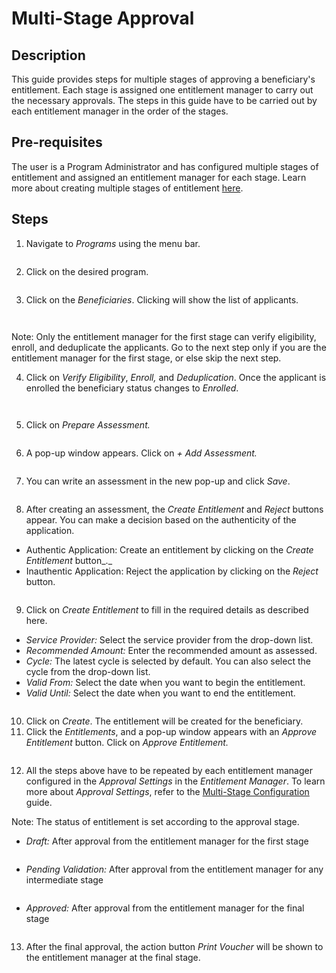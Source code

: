 # Multi-Stage Approval

## Description

This guide provides steps for multiple stages of approving a beneficiary's entitlement. Each stage is assigned one entitlement manager to carry out the necessary approvals. The steps in this guide have to be carried out by each entitlement manager in the order of the stages.

## Pre-requisites

The user is a Program Administrator and has configured multiple stages of entitlement and assigned an entitlement manager for each stage. Learn more about creating multiple stages of entitlement [here](https://github.com/OpenG2P/openg2p-documentation/blob/1.2.1/guides/user-guides/broken-reference/README.md).

## Steps

1. Navigate to _Programs_ using the menu bar.

<figure><img src="../../../../../.gitbook/assets/program-multiapproval (2) (1).png" alt=""><figcaption></figcaption></figure>

2. Click on the desired program.

<figure><img src="../../../../../.gitbook/assets/all-program-multiapproval (2) (1).png" alt=""><figcaption></figcaption></figure>

3. Click on the _Beneficiaries_. Clicking will show the list of applicants.

<figure><img src="../../../../../.gitbook/assets/beneficiary-multi-stage-approval.png" alt=""><figcaption></figcaption></figure>

<figure><img src="../../../../../.gitbook/assets/beneficiary-list-multi-satge.png" alt=""><figcaption></figcaption></figure>

Note: Only the entitlement manager for the first stage can verify eligibility, enroll, and deduplicate the applicants. Go to the next step only if you are the entitlement manager for the first stage, or else skip the next step.

4. Click on _Verify Eligibility_, _Enroll,_ and _Deduplication_. Once the applicant is enrolled the beneficiary status changes to _Enrolled_.

<figure><img src="../../../../../.gitbook/assets/verify-multi-stage-approval.png" alt=""><figcaption></figcaption></figure>

<figure><img src="../../../../../.gitbook/assets/prepare-assesment-multi-stage.png" alt=""><figcaption></figcaption></figure>

5. Click on _Prepare Assessment._

<figure><img src="../../../../../.gitbook/assets/prepare-assesment-multi-stage.png" alt=""><figcaption></figcaption></figure>

6. A pop-up window appears. Click on _+ Add Assessment._

<figure><img src="../../../../../.gitbook/assets/add-assesment-multi-stage.png" alt=""><figcaption></figcaption></figure>

7. You can write an assessment in the new pop-up and click _Save_.

<figure><img src="../../../../../.gitbook/assets/submit-assesment-multi-stage.png" alt=""><figcaption></figcaption></figure>

8. After creating an assessment, the _Create Entitlement_ and _Reject_ buttons appear. You can make a decision based on the authenticity of the application.

* Authentic Application: Create an entitlement by clicking on the _Create Entitlement_ button\_.\_
* Inauthentic Application: Reject the application by clicking on the _Reject_ button.

<figure><img src="../../../../../.gitbook/assets/create-entitlement.png" alt=""><figcaption></figcaption></figure>

9. Click on _Create Entitlement_ to fill in the required details as described here.

* _Service Provider:_ Select the service provider from the drop-down list.
* _Recommended Amount:_ Enter the recommended amount as assessed.
* _Cycle:_ The latest cycle is selected by default. You can also select the cycle from the drop-down list.
* _Valid From:_ Select the date when you want to begin the entitlement.
* _Valid Until:_ Select the date when you want to end the entitlement.

<figure><img src="../../../../../.gitbook/assets/create-entitlement-multi-stage.png" alt=""><figcaption></figcaption></figure>

10. Click on _Create_. The entitlement will be created for the beneficiary.
11. Click the _Entitlements_, and a pop-up window appears with an _Approve_ _Entitlement_ button. Click on _Approve_ _Entitlement._

<figure><img src="../../../../../.gitbook/assets/approve-entitlement-multi-stage.png" alt=""><figcaption></figcaption></figure>

12. All the steps above have to be repeated by each entitlement manager configured in the _Approval Settings_ in the _Entitlement Manager_. To learn more about _Approval Settings_, refer to the [Multi-Stage Configuration](https://github.com/OpenG2P/openg2p-documentation/blob/1.2.1/guides/user-guides/broken-reference/README.md) guide.

Note: The status of entitlement is set according to the approval stage.

* _Draft:_ After approval from the entitlement manager for the first stage

<figure><img src="../../../../../.gitbook/assets/draft-multi-stage-approval.png" alt=""><figcaption></figcaption></figure>

* _Pending Validation:_ After approval from the entitlement manager for any intermediate stage

<figure><img src="../../../../../.gitbook/assets/pending-validation-multi-satge.png" alt=""><figcaption></figcaption></figure>

* _Approved:_ After approval from the entitlement manager for the final stage

<figure><img src="../../../../../.gitbook/assets/approved-multi-stage.png" alt=""><figcaption></figcaption></figure>

13. After the final approval, the action button _Print Voucher_ will be shown to the entitlement manager at the final stage.

